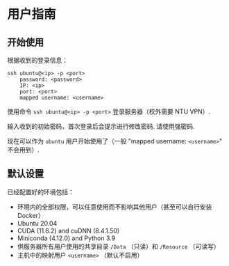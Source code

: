 # 用户指南

## 开始使用
根据收到的登录信息：
```
ssh ubuntu@<ip> -p <port>
    password: <password>
    IP: <ip>
    port: <port>
    mapped username: <username>
```

使用命令 `ssh ubuntu@<ip> -p <port>` 登录服务器（校外需要 NTU VPN）.

输入收到的初始密码，首次登录后会提示进行修改密码. 请使用强密码.

现在可以作为 `ubuntu` 用户开始使用了（一般 "mapped username: `<username>`" 不会用到）.

## 默认设置
已经配置好的环境包括：
* 环境内的全部权限，可以任意使用而不影响其他用户（甚至可以自行安装 Docker）
* Ubuntu 20.04
* CUDA (11.6.2) and cuDNN (8.4.1.50)
* Miniconda (4.12.0) and Python 3.9
* 供服务器所有用户使用的共享目录 `/Data` （只读）和 `/Resource` （可读写）
* 主机中的映射用户 `<username>` （默认不启用）

